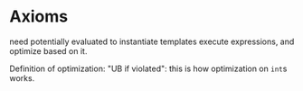 Axioms
======

need potentially evaluated to instantiate templates execute expressions, and optimize based on it.

Definition of optimization: "UB if violated": this is how optimization on `int`s works.
